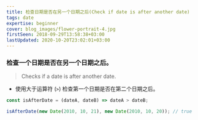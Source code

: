 ```yaml
---
title: 检查日期是否在另一个日期之后(Check if date is after another date)
tags: date
expertise: beginner
cover: blog_images/flower-portrait-4.jpg
firstSeen: 2018-09-29T13:58:38+03:00
lastUpdated: 2020-10-20T23:02:01+03:00
---
```


### 检查一个日期是否在另一个日期之后。
> Checks if a date is after another date.

- 使用大于运算符 (`>`) 检查第一个日期是否在第二个日期之后。

```js
const isAfterDate = (dateA, dateB) => dateA > dateB;
```

```js
isAfterDate(new Date(2010, 10, 21), new Date(2010, 10, 20)); // true
```
